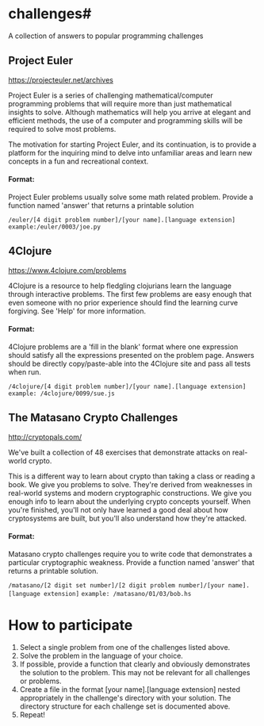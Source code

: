 # challenges#
A collection of answers to popular programming challenges

Project Euler
-------------
https://projecteuler.net/archives

Project Euler is a series of challenging mathematical/computer programming problems that will require more than just mathematical insights to solve. Although mathematics will help you arrive at elegant and efficient methods, the use of a computer and programming skills will be required to solve most problems.

The motivation for starting Project Euler, and its continuation, is to provide a platform for the inquiring mind to delve into unfamiliar areas and learn new concepts in a fun and recreational context.

#### Format:
Project Euler problems usually solve some math related problem. Provide a function named 'answer' that returns a printable solution

`/euler/[4 digit problem number]/[your name].[language extension]`
`example:/euler/0003/joe.py`

4Clojure
--------
https://www.4clojure.com/problems

4Clojure is a resource to help fledgling clojurians learn the language through interactive problems. The first few problems are easy enough that even someone with no prior experience should find the learning curve forgiving. See 'Help' for more information.

#### Format:
4Clojure problems are a 'fill in the blank' format where one expression should satisfy all the expressions presented on the problem page. Answers should be directly copy/paste-able into the 4Clojure site and pass all tests when run.

`/4clojure/[4 digit problem number]/[your name].[language extension]`
`example: /4clojure/0099/sue.js`

The Matasano Crypto Challenges
------------------------------
http://cryptopals.com/

We've built a collection of 48 exercises that demonstrate attacks on real-world crypto.

This is a different way to learn about crypto than taking a class or reading a book. We give you problems to solve. They're derived from weaknesses in real-world systems and modern cryptographic constructions. We give you enough info to learn about the underlying crypto concepts yourself. When you're finished, you'll not only have learned a good deal about how cryptosystems are built, but you'll also understand how they're attacked.

#### Format:
Matasano crypto challenges require you to write code that demonstrates a particular cryptographic weakness. Provide a function named 'answer' that returns a printable solution.

`/matasano/[2 digit set number]/[2 digit problem number]/[your name].[language extension]`
`example: /matasano/01/03/bob.hs`


# How to participate

1. Select a single problem from one of the challenges listed above.
2. Solve the problem in the language of your choice.
3. If possible, provide a function that clearly and obviously demonstrates the solution to the problem. This may not be relevant for all challenges or problems.
4. Create a file in the format [your name].[language extension] nested appropriately in the challenge's directory with your solution. The directory structure for each challenge set is documented above.
5. Repeat!
